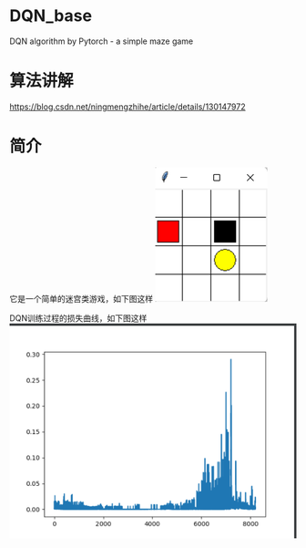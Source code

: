 # DQN_base
 DQN algorithm by Pytorch - a simple maze game

# 算法讲解
https://blog.csdn.net/ningmengzhihe/article/details/130147972

# 简介
它是一个简单的迷宫类游戏，如下图这样
![](maze.png)

DQN训练过程的损失曲线，如下图这样
![](cost.png)

